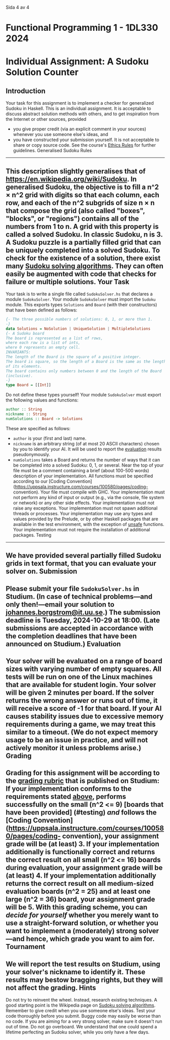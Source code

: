 
Sida
4
av 4
# Functional Programming 1 - 1DL330 2024
# Individual Assignment: A Sudoku Solution Counter
Introduction
------------
Your task for this assignment is to implement a checker for generalized Sudoku in
Haskell.
This is an individual assignment. It is acceptable to discuss abstract solution
methods with others, and to get inspiration from the Internet or other sources,
provided
- you give proper credit (via an explicit comment in your sources) whenever you
use someone else's ideas, and
- you have constructed your submission yourself. It is not acceptable to share
or copy source code.
See the course's [Ethics
Rules](https://uppsala.instructure.com/courses/100580/pages/ethics-rules)
for further guidelines.
Generalised Sudoku Rules
----------
This description slightly generalises that of
<https://en.wikipedia.org/wiki/Sudoku>.
In generalised Sudoku, the objective is to fill a n^2 × n^2 grid with digits so
that
each column, each row, and each of the n^2 subgrids of size n × n that compose the
grid (also called "boxes", "blocks", or "regions") contains all of the numbers
from 1 to n. A grid with this property is called a solved Sudoku. In classic
Sudoku, n is 3.
A Sudoku puzzle is a partially filled grid that can be uniquely completed into a
solved Sudoku. To check for the existence of a solution, there exist many
[Sudoku solving
algorithms](https://en.wikipedia.org/wiki/Sudoku_solving_algorithms). They can
often easily be augmented with code that checks for failure or multiple
solutions.
Your Task
---------
Your task is to write a single file called `SudokuSolver.hs` that
declares a module `SudokuSolver`.
Your module `SudokuSolver` must import the `Sudoku` module.
This exports types `Solutions` and `Board` (with their constructors) that have been
defined as follows:
```haskell
{- The three possible numbers of solutions: 0, 1, or more than 1.
-}
data Solutions = NoSolution | UniqueSolution | MultipleSolutions
{- A Sudoku board
The board is represented as a list of rows,
where each row is a list of ints,
where 0 represents an empty cell.
INVARIANTS:
The length of the Board is the square of a positive integer.
The board is square, so the length of a Board is the same as the length of each
of its elements.
The board contains only numbers between 0 and the length of the Board
(inclusive).
-}
type Board = [[Int]]
```
Do not define these types yourself!
Your module `SudokuSolver` must export the following values and functions:
```haskell
author :: String
nickname :: String
numSolutions :: Board -> Solutions
```
These are specified as follows:
- `author` is your (first and last) name.
- `nickname` is an arbitrary string (of at most 20 ASCII characters) chosen by
you to identify your AI. It will be used to report the
[evaluation](#evaluation) results pseudonymously.
- `numSolutions` takes a Board and returns the number of ways that it can be
completed into a solved Sudoku: 0, 1, or several.
Near the top of your file must be a comment containing a brief (about 100-500
words) description of your implementation. All functions must be specified
according to our [Coding
Convention](https://uppsala.instructure.com/courses/100580/pages/coding-
convention).
Your file must compile with GHC.
Your implementation must not perform any kind of input or output (e.g., via the
console, file system or network) or any other side effects. Your implementation
must not raise any exceptions.
Your implementation must not spawn additional threads or processes.
Your implementation may use any types and values provided by the Prelude, or by
other Haskell packages that are available in the test environment, with the
exception of [unsafe](https://wiki.haskell.org/Unsafe_functions) functions. Your
implementation must not require the installation of additional packages.
Testing
-------
We have provided several partially filled Sudoku grids in text format,
that you can evaluate your solver on.
Submission
----------
Please submit your file `SudokuSolver.hs` in Studium.
(In case of technical problems—and only then!—email your
solution to <johannes.borgstrom@it.uu.se>.) The submission deadline is **Tuesday,
2024-10-29 at 18:00**. (Late submissions are accepted in accordance with the
completion deadlines that have been announced on Studium.)
Evaluation
----------
Your solver will be evaluated on a range of board sizes with varying number of
empty squares. All tests will be run on one of the Linux machines that are
available for student login.
Your solver will be given 2 minutes per board. If the solver returns the wrong
answer or runs out of time, it will receive a score of -1 for that board. If
your AI causes stability issues due to excessive memory requirements during a
game, we may treat this similar to a timeout. (We do not expect memory usage to
be an issue in practice, and will not actively monitor it unless problems
arise.)
Grading
-------
Grading for this assignment will be according to the [grading
rubric](https://uppsala.instructure.com/courses/100580/assignments/)
that is published on Studium:
If your implementation conforms to the requirements stated [above](#your-task),
performs successfully on the small (n^2 <= 9) [boards that have been provided]
(#testing) <i>and</i> follows the [Coding
Convention](https://uppsala.instructure.com/courses/100580/pages/coding-
convention),
your assignment grade will be (at least) 3.
If your implementation additionally is functionally correct and returns the
correct result on all small (n^2 <= 16) boards during evaluation, your assignment
grade will be (at least) 4.
If your implementation additionally returns the correct result on all
medium-sized evaluation boards (n^2 = 25) and at least one large (n^2 = 36) board,
your
assignment grade will be 5.
With this grading scheme, you can *decide for yourself* whether you merely want
to use a straight-forward solution, or whether you want to implement a
(moderately) strong solver—and hence, which grade you want to aim for.
Tournament
----------
We will report the test results on Studium, using your solver's nickname to
identify it. These results may bestow bragging rights, but they will not affect
the grading.
Hints
-----
Do not try to reinvent the wheel. Instead, research existing techniques. A good
starting point is the Wikipedia page on [Sudoku solving
algorithms](https://en.wikipedia.org/wiki/Sudoku_solving_algorithms).
Remember to give credit when you use someone else's ideas.
Test your code thoroughly before you submit. Buggy code may easily be worse than
no code.
If you are aiming for a very strong solver, make sure it doesn't run out of time.
Do not go overboard. We understand that one could spend a lifetime perfecting an
Sudoku solver, while you only have a few days.
